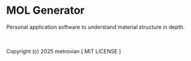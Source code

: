# MOL Generator #
Personal application software to understand material structure in depth.

<br/></br>
Copyright (c) 2025 metrovian [ MIT LICENSE ]
